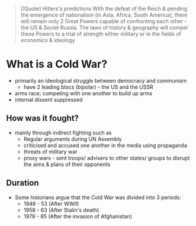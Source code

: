 > [!Quote] Hitlers's predictions
> With the defeat of the Reich & pending the emergence of nationalism (in Asia, Africa, South America), there will remain only 2 Great Powers capable of confronting each other - the US & Soviet Russia. The laws of history & geography will compel these Powers to a trial of strength either military or in the fields of economics & ideology
> 

# What is a Cold War?

- primarily an ideological struggle between democracy and communism
	- have 2 leading blocs (bipolar) - the US and the USSR
- arms race; competing with one another to build up arms
- internal dissent suppressed

## How was it fought?

- mainly through indirect fighting such as
	- Regular arguments during UN Assembly
	- criticised and accused one another in the media using propaganda
	- threats of military war
	- proxy wars - sent troops/ advisers to other states/ groups to disrupt the aims & plans of their opponents

## Duration

- Some historians argue that the Cold War was divided into 3 periods:
	- 1948 - 53 (After WWII)
	- 1958 - 63 (After Stalin's death)
	- 1979 - 85 (After the invasion of Afghanistan)